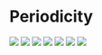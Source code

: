 # Periodicity

![](doc/periodicity-1.png)
![](doc/periodicity-10A.png)
![](doc/periodicity-17B.png)
![](doc/periodicity-22B.png)
![](doc/periodicity-30C.png)
![](doc/periodicity-8R.png)
![](doc/periodicity-105A.png)
